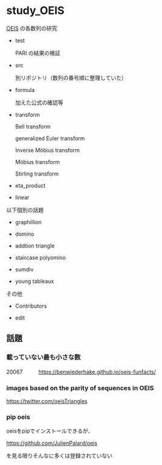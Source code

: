 # study_OEIS

[OEIS](https://oeis.org/) の各数列の研究

- test
 
    PARI の結果の検証

- src

    別リポジトリ（数列の番号順に整理していた）
    
- formula

    加えた公式の確認等
    
- transform

    Bell transform
    
    generalized Euler transform
    
    Inverse Möbius transform

    Möbius transform
    
    Stirling transform
    
- eta_product

- linear

以下個別の話題

- graphillion

- domino

- addtion triangle

- staircase polyomino

- sumdiv

- young tableaux

その他

- Contributors

- edit

## 話題

### 載っていない最も小さな数　

20067　　　https://benwiederhake.github.io/oeis-funfacts/

### images based on the parity of sequences in OEIS 

https://twitter.com/oeisTriangles

### pip oeis

oeisをpipでインストールできるが、

https://github.com/JulienPalard/oeis

を見る限りそんなに多くは登録されていない

